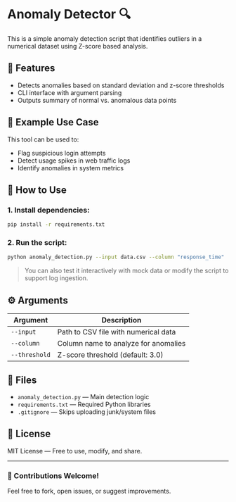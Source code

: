 # Anomaly Detector 🔍

This is a simple anomaly detection script that identifies outliers in a numerical dataset using Z-score based analysis.

## 🔧 Features
- Detects anomalies based on standard deviation and z-score thresholds
- CLI interface with argument parsing
- Outputs summary of normal vs. anomalous data points

## 🧪 Example Use Case
This tool can be used to:
- Flag suspicious login attempts
- Detect usage spikes in web traffic logs
- Identify anomalies in system metrics

## 🚀 How to Use

### 1. Install dependencies:
```bash
pip install -r requirements.txt
```

### 2. Run the script:
```bash
python anomaly_detection.py --input data.csv --column "response_time"
```

> You can also test it interactively with mock data or modify the script to support log ingestion.

## ⚙️ Arguments
| Argument      | Description                                  |
|---------------|----------------------------------------------|
| `--input`     | Path to CSV file with numerical data         |
| `--column`    | Column name to analyze for anomalies         |
| `--threshold` | Z-score threshold (default: 3.0)             |

## 📁 Files
- `anomaly_detection.py` — Main detection logic
- `requirements.txt` — Required Python libraries
- `.gitignore` — Skips uploading junk/system files

## 📜 License
MIT License — Free to use, modify, and share.

---

### 🤝 Contributions Welcome!
Feel free to fork, open issues, or suggest improvements.
